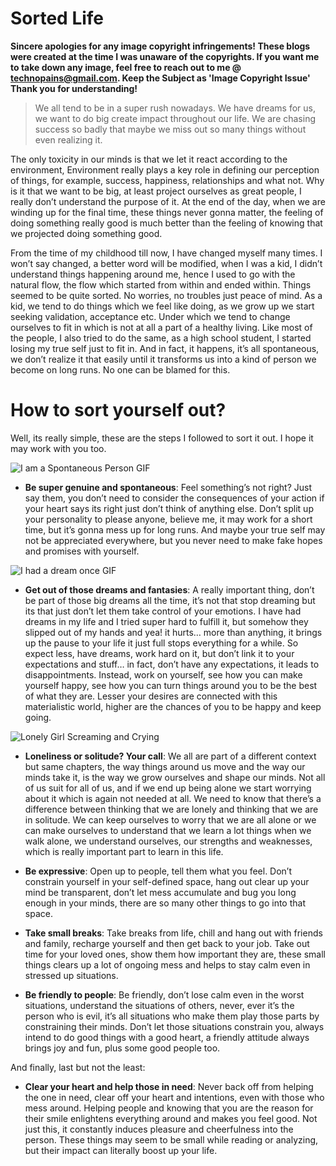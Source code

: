 # Sorted Life

**Sincere apologies for any image copyright infringements! These blogs were created at the time I was unaware of the copyrights. If you want me to take down any image, feel free to reach out to me @ technopains@gmail.com. Keep the Subject as 'Image Copyright Issue' Thank you for understanding!**

<blockquote>
    We all tend to be in a super rush nowadays. We have dreams for us, we want to do big create impact throughout our life. We are chasing success so badly that maybe we miss out so many things without even realizing it.
</blockquote>



The only toxicity in our minds is that we let it react according to the environment, Environment really plays a key role in defining our perception of things, for example, success, happiness, relationships and what not. Why is it that we want to be big, at least project ourselves as great people, I really don’t understand the purpose of it. At the end of the day, when we are winding up for the final time, these things never gonna matter, the feeling of doing something really good is much better than the feeling of knowing that we projected doing something good.

From the time of my childhood till now, I have changed myself many times. I won’t say changed, a better word will be modified, when I was a kid, I didn’t understand things happening around me, hence I used to go with the natural flow, the flow which started from within and ended within. Things seemed to be quite sorted. No worries, no troubles just peace of mind. As a kid, we tend to do things which we feel like doing, as we grow up we start seeking validation, acceptance etc. Under which we tend to change ourselves to fit in which is not at all a part of a healthy living. Like most of the people, I also tried to do the same, as a high school student, I started losing my true self just to fit in. And in fact, it happens, it’s all spontaneous, we don’t realize it that easily until it transforms us into a kind of person we become on long runs. No one can be blamed for this.

# How to sort yourself out?

Well, its really simple, these are the steps I followed to sort it out. I hope it may work with you too.

![I am a Spontaneous Person GIF](https://i0.wp.com/www.kappit.com/img/gifs/201312_2044c3bd9.gif)

- **Be super genuine and spontaneous**: Feel something’s not right? Just say them, you don’t need to consider the consequences of your action if your heart says its right just don’t think of anything else. Don’t split up your personality to please anyone, believe me, it may work for a short time, but it’s gonna mess up for long runs. And maybe your true self may not be appreciated everywhere, but you never need to make fake hopes and promises with yourself.

![I had a dream once GIF](https://i.imgur.com/4oVf5EL.gif)

- **Get out of those dreams and fantasies**: A really important thing, don’t be part of those big dreams all the time, it’s not that stop dreaming but its that just don’t let them take control of your emotions. I have had dreams in my life and I tried super hard to fulfill it, but somehow they slipped out of my hands and yea! it hurts… more than anything, it brings up the pause to your life it just full stops everything for a while. So expect less, have dreams, work hard on it, but don’t link it to your expectations and stuff… in fact, don’t have any expectations, it leads to disappointments. Instead, work on yourself, see how you can make yourself happy, see how you can turn things around you to be the best of what they are. Lesser your desires are connected with this materialistic world, higher are the chances of you to be happy and keep going.

![Lonely Girl Screaming and Crying](https://media.giphy.com/media/3oEjHK9eViS9JOb22k/giphy.gif)

- **Loneliness or solitude? Your call**: We all are part of a different context but same chapters, the way things around us move and the way our minds take it, is the way we grow ourselves and shape our minds. Not all of us suit for all of us,  and if we end up being alone we start worrying about it which is again not needed at all. We need to know that there’s a difference between thinking that we are lonely and thinking that we are in solitude. We can keep ourselves to worry that we are all alone or we can make ourselves to understand that we learn a lot things when we walk alone, we understand ourselves, our strengths and weaknesses, which is really important part to learn in this life.

- **Be expressive**: Open up to people, tell them what you feel. Don’t constrain yourself in your self-defined space, hang out clear up your mind be transparent, don’t let mess accumulate and bug you long enough in your minds, there are so many other things to go into that space.

- **Take small breaks**: Take breaks from life, chill and hang out with friends and family, recharge yourself and then get back to your job. Take out time for your loved ones, show them how important they are, these small things clears up a lot of ongoing mess and helps to stay calm even in stressed up situations.
- **Be friendly to people**: Be friendly, don’t lose calm even in the worst situations, understand the situations of others, never, ever it’s the person who is evil, it’s all situations who make them play those parts by constraining their minds. Don’t let those situations constrain you, always intend to do good things with a good heart, a friendly attitude always brings joy and fun, plus some good people too.

And finally, last but not the least:

- **Clear your heart and help those in need**: Never back off from helping the one in need, clear off your heart and intentions, even with those who mess around. Helping people and knowing that you are the reason for their smile enlightens everything around and makes you feel good. Not just this, it constantly induces pleasure and cheerfulness into the person. These things may seem to be small while reading or analyzing, but their impact can literally boost up your life.

